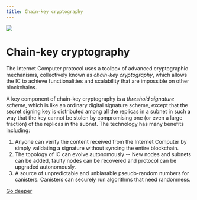 ```yaml
---
title: Chain-key cryptography
---
```


![](/img/how-it-works/chain-key-technology.600x300.jpg)

# Chain-key cryptography

The Internet Computer protocol uses a toolbox of advanced cryptographic mechanisms, collectively known as *chain-key cryptography*, which allows the IC to achieve functionalities and scalability that are impossible on other blockchains.

A key component of chain-key cryptography is a *threshold signature scheme*, which is like an ordinary digital signature scheme, except that the secret signing key is distributed among all the replicas in a subnet in such a way that the key cannot be stolen by compromising one (or even a large fraction) of the replicas in the subnet. The technology has many benefits including:
1. Anyone can verify the content received from the Internet Computer by simply validating a signature without syncing the entire blockchain. 
2. The topology of IC can evolve autonomously -- New nodes and subnets can be added, faulty nodes can be recovered and protocol can be upgraded autonomously. 
3. A source of unpredictable and unbiasable pseudo-random numbers for canisters. Canisters can securely run algorithms that need randomness. 

[Go deeper](/how-it-works/chain-key-technology/)
